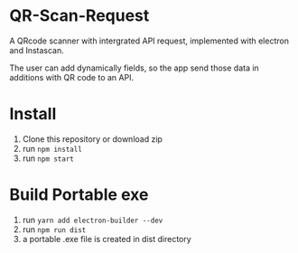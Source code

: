 # QR-Scan-Request
A QRcode scanner with intergrated API request, implemented with electron and Instascan.

The user can add dynamically fields, so the app send those data in additions with QR code to an API. 

# Install
1. Clone this repository or download zip
2. run `npm install`
3. run `npm start`

# Build Portable exe 
1. run `yarn add electron-builder --dev`
2. run `npm run dist`
3. a portable .exe file is created in dist directory
